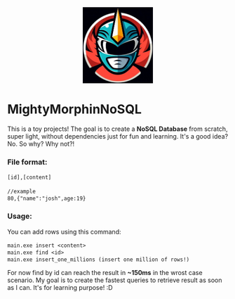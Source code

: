 <div style="text-align: center;">
    <img src="logo.png" alt="Descrizione" width="160">
</div>

# MightyMorphinNoSQL
This is a toy projects! The goal is to create a **NoSQL Database** from scratch, super light, without dependencies just for fun and learning. It's a good idea? No. So why? Why not?!

### File format:
```
[id],[content]

//example
80,{"name":"josh",age:19}
```

### Usage:
You can add rows using this command:
```
main.exe insert <content>
main.exe find <id>
main.exe insert_one_millions (insert one million of rows!)
```

For now find by id can reach the result in **~150ms** in the wrost case scenario. My goal is to create the fastest queries to retrieve result as soon as I can. It's for learning purpose! :D
